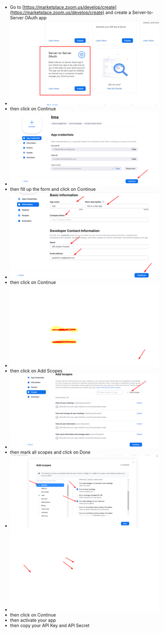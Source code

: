 - Go to [https://marketplace.zoom.us/develop/create](https://marketplace.zoom.us/develop/create) and create a Server-to-Server OAuth app
- ![](1.png)
- then click on Continue
- ![](2.png)
- then fill up the form and click on Continue
- ![](3.png)
- then click on Continue
- ![](4.png)
- then click on Add Scopes
- ![](5.png)
- then mark all scopes and click on Done
- ![](6.png)
- ![](7.png)
- then click on Continue
- then activate your app
- then copy your API Key and API Secret
